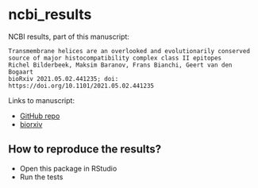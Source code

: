# ncbi_results

NCBI results, part of this manuscript:

```
Transmembrane helices are an overlooked and evolutionarily conserved source of major histocompatibility complex class II epitopes
Richel Bilderbeek, Maksim Baranov, Frans Bianchi, Geert van den Bogaart
bioRxiv 2021.05.02.441235; doi: https://doi.org/10.1101/2021.05.02.441235 
```

Links to manuscript:

 * [GitHub repo](https://github.com/richelbilderbeek/bbbq_article)
 * [biorxiv](https://www.biorxiv.org/content/10.1101/2021.05.02.441235v1)

## How to reproduce the results?

 * Open this package in RStudio
 * Run the tests


